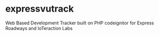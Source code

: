 # expressvutrack
Web Based Development Tracker built on PHP codeignitor for Express Roadways and IoTeraction Labs 
